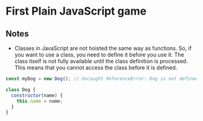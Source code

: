 # First Plain JavaScript game

## Notes

- Classes in JavaScript are not hoisted the same way as functions. So, if you want to use a class, you need
to define it before you use it. The class itself is not fully available until the class definition is
processed. This means that you cannot access the class before it is defined.

```javascript
const myDog = new Dog(); // Uncaught ReferenceError: Dog is not defined

class Dog {
  constructor(name) {
    this.name = name;
  }
}
```